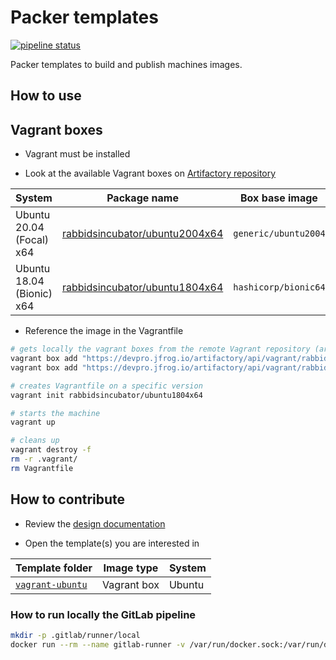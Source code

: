 # Packer templates

[![pipeline status](https://gitlab.com/rabbids-incubator/packer-templates/badges/main/pipeline.svg)](https://gitlab.com/rabbids-incubator/packer-templates/-/commits/main)

Packer templates to build and publish machines images.

## How to use

## Vagrant boxes

* Vagrant must be installed

* Look at the available Vagrant boxes on [Artifactory repository](https://devpro.jfrog.io/ui/repos/tree/General/rabbidsincubator-vagrant)

System | Package name | Box base image
------ | ------------ | --------------
Ubuntu 20.04 (Focal) x64 | [rabbidsincubator/ubuntu2004x64](https://devpro.jfrog.io/ui/packages/vagrant:%2F%2Frabbidsincubator%2Fubuntu2004x64?type=packages) | `generic/ubuntu2004`
Ubuntu 18.04 (Bionic) x64 | [rabbidsincubator/ubuntu1804x64](https://devpro.jfrog.io/ui/packages/vagrant:%2F%2Frabbidsincubator%2Fubuntu1804x64?type=packages) | `hashicorp/bionic64`

* Reference the image in the Vagrantfile

```bash
# gets locally the vagrant boxes from the remote Vagrant repository (artifactory)
vagrant box add "https://devpro.jfrog.io/artifactory/api/vagrant/rabbidsincubator-vagrant/rabbidsincubator%2Fubuntu2004x64"
vagrant box add "https://devpro.jfrog.io/artifactory/api/vagrant/rabbidsincubator-vagrant/rabbidsincubator%2Fubuntu1804x64"

# creates Vagrantfile on a specific version
vagrant init rabbidsincubator/ubuntu1804x64

# starts the machine
vagrant up

# cleans up
vagrant destroy -f
rm -r .vagrant/
rm Vagrantfile
```

## How to contribute

* Review the [design documentation](./docs/design.md)

* Open the template(s) you are interested in

Template folder | Image type | System
--------------- | ---------- | ------
[`vagrant-ubuntu`](./vagrant-ubuntu/README.md) | Vagrant box | Ubuntu

### How to run locally the GitLab pipeline

```bash
mkdir -p .gitlab/runner/local
docker run --rm --name gitlab-runner -v /var/run/docker.sock:/var/run/docker.sock -v $PWD/.gitlab/runner/local/config:/etc/gitlab-runner -v $PWD:$PWD --workdir $PWD gitlab/gitlab-runner exec shell ci
```
